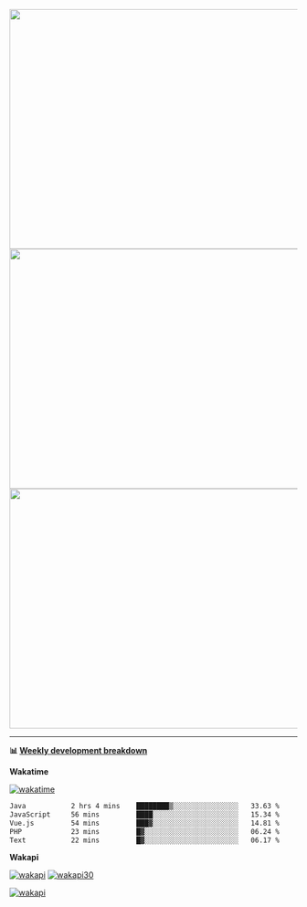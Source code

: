 <p float="left" align="middle"><img src="https://user-images.githubusercontent.com/56089155/195064669-12bd89bb-53c9-44b1-9fd8-993f93f585e1.png" width="600px" height="420px">
<img src="https://user-images.githubusercontent.com/56089155/195064706-c37aa3c8-f669-46c9-abba-1eadcbb910c5.png" width="600px" height="420px">
<img src="https://user-images.githubusercontent.com/56089155/195064753-0de674c7-4fc7-4831-a8a5-402e19cc77be.png" width="600px" height="420px"></p>

<hr />

**📊 [Weekly development breakdown](https://wakatime.com/@Ari24)**

**Wakatime**

[![wakatime](https://wakatime.com/badge/user/ca34c016-707f-4382-84cf-1823913a1423.svg)](https://wakatime.com/@ca34c016-707f-4382-84cf-1823913a1423)

<!--START_SECTION:waka-->

```txt
Java           2 hrs 4 mins    ████████▒░░░░░░░░░░░░░░░░   33.63 %
JavaScript     56 mins         ████░░░░░░░░░░░░░░░░░░░░░   15.34 %
Vue.js         54 mins         ███▓░░░░░░░░░░░░░░░░░░░░░   14.81 %
PHP            23 mins         █▓░░░░░░░░░░░░░░░░░░░░░░░   06.24 %
Text           22 mins         █▓░░░░░░░░░░░░░░░░░░░░░░░   06.17 %
```

<!--END_SECTION:waka-->

**Wakapi**

[![wakapi](https://stats.aridevelopment.de/api/badge/Ari/interval:today?label=today)](https://wakatime.com/@ca34c016-707f-4382-84cf-1823913a1423)
[![wakapi30](https://stats.aridevelopment.de/api/badge/Ari/Ari/interval:30_days?label=last+30d)](https://wakatime.com/@ca34c016-707f-4382-84cf-1823913a1423)

[![wakapi](https://github-readme-stats.vercel.app/api/wakatime?username=Ari&api_domain=stats.aridevelopment.de&bg_color=1A202C&title_color=2F855A&icon_color=2F855A&text_color=ffffff&custom_title=Wakapi%20Week%20Stats&layout=compact)](https://github-readme-stats.vercel.app/api/wakatime?username=Ari&api_domain=stats.aridevelopment.de&bg_color=1A202C&title_color=2F855A&icon_color=2F855A&text_color=ffffff&custom_title=Wakapi%20Week%20Stats&layout=compact)
